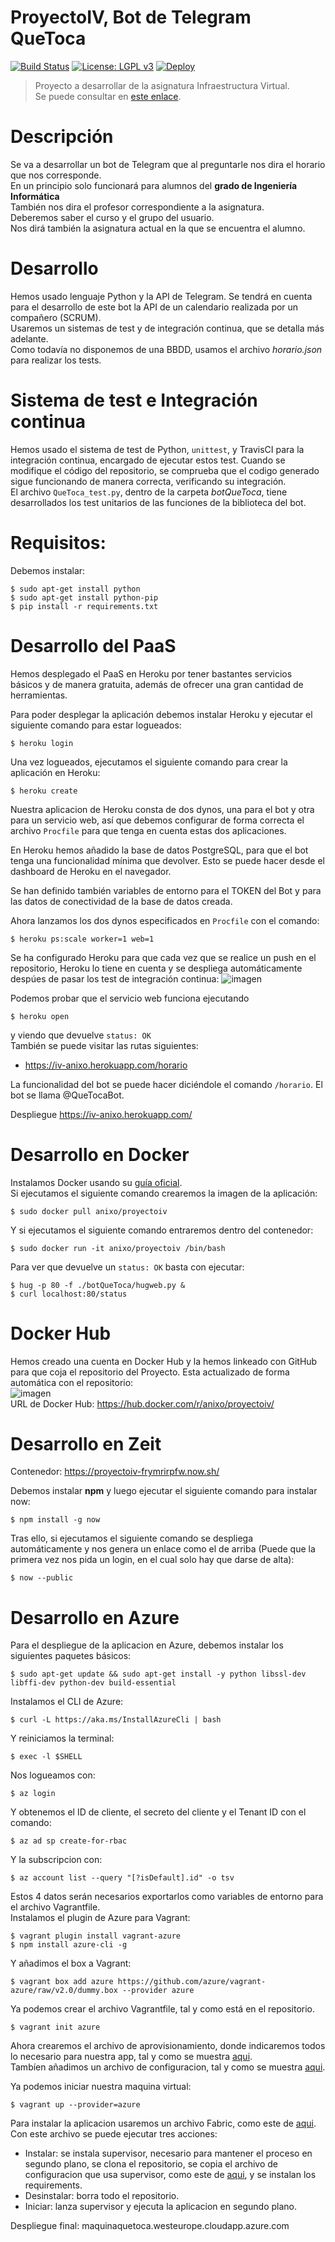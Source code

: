 # ProyectoIV, Bot de Telegram QueToca
[![Build Status](https://travis-ci.org/Anixo/ProyectoIV.svg?branch=master)](https://travis-ci.org/Anixo/ProyectoIV) [![License: LGPL v3](https://img.shields.io/badge/License-LGPL%20v3-blue.svg)](https://www.gnu.org/licenses/lgpl-3.0)
[![Deploy](https://www.herokucdn.com/deploy/button.svg)](https://heroku.com/deploy?template=https://github.com/Anixo/ProyectoIV)
>Proyecto a desarrollar de la asignatura Infraestructura Virtual.  
Se puede consultar en [este enlace](https://anixo.github.io/ProyectoIV/).

# Descripción
Se va a desarrollar un bot de Telegram que al preguntarle nos dira el horario que nos corresponde.  
En un principio solo funcionará para alumnos del **grado de Ingeniería Informática**  
También nos dira el profesor correspondiente a la asignatura.  
Deberemos saber el curso y el grupo del usuario.  
Nos dirá también la asignatura actual en la que se encuentra el alumno.  

# Desarrollo
Hemos usado lenguaje Python y la API de Telegram. Se tendrá en cuenta para el desarrollo de este bot la API de un calendario realizada por un compañero (SCRUM).  
Usaremos un sistemas de test y de integración continua, que se detalla más adelante.   
Como todavía no disponemos de una BBDD, usamos el archivo *horario.json* para realizar los tests.  

# Sistema de test e Integración continua
Hemos usado el sistema de test de Python, `unittest`, y TravisCI para la integración continua, encargado de ejecutar estos test. Cuando se modifique el código del repositorio, se comprueba que el codigo generado sigue funcionando de manera correcta, verificando su integración.  
El archivo `QueToca_test.py`, dentro de la carpeta *botQueToca*, tiene desarrollados los test unitarios de las funciones de la biblioteca del bot.

# Requisitos:
Debemos instalar:  
~~~
$ sudo apt-get install python  
$ sudo apt-get install python-pip  
$ pip install -r requirements.txt
~~~

# Desarrollo del PaaS
Hemos desplegado el PaaS en Heroku por tener bastantes servicios básicos y de manera gratuita, además de ofrecer una gran cantidad de herramientas.  

Para poder desplegar la aplicación debemos instalar Heroku y ejecutar el siguiente comando para estar logueados:  
~~~
$ heroku login
~~~

Una vez logueados, ejecutamos el siguiente comando para crear la aplicación en Heroku:  
~~~
$ heroku create
~~~

Nuestra aplicacion de Heroku consta de dos dynos, una para el bot y otra para un servicio web, así que debemos configurar de forma correcta el archivo `Procfile` para que tenga en cuenta estas dos aplicaciones.  

En Heroku hemos añadido la base de datos PostgreSQL, para que el bot tenga una funcionalidad mínima que devolver. Esto se puede hacer desde el dashboard de Heroku en el navegador.  

Se han definido también variables de entorno para el TOKEN del Bot y para las datos de conectividad de la base de datos creada.

Ahora lanzamos los dos dynos especificados en `Procfile` con el comando:  
~~~
$ heroku ps:scale worker=1 web=1
~~~

Se ha configurado Heroku para que cada vez que se realice un push en el repositorio, Heroku lo tiene en cuenta y se despliega automáticamente despúes de pasar los test de integración continua:
![imagen](https://github.com/Anixo/EjerciciosIV/blob/master/Imagenes/heroku.png)  

Podemos probar que el servicio web funciona ejecutando  
~~~
$ heroku open
~~~
y viendo que devuelve `status: OK`  
También se puede visitar las rutas siguientes:
* https://iv-anixo.herokuapp.com/horario

La funcionalidad del bot se puede hacer diciéndole el comando `/horario`. El bot se llama @QueTocaBot.

Despliegue https://iv-anixo.herokuapp.com/

# Desarrollo en Docker
Instalamos Docker usando su [guía oficial](https://docs.docker.com/engine/installation/linux/docker-ce/ubuntu/#install-using-the-repository).  
Si ejecutamos el siguiente comando crearemos la imagen de la aplicación:
~~~
$ sudo docker pull anixo/proyectoiv
~~~
Y si ejecutamos el siguiente comando entraremos dentro del contenedor:
~~~
$ sudo docker run -it anixo/proyectoiv /bin/bash
~~~
Para ver que devuelve un `status: OK` basta con ejecutar:
~~~
$ hug -p 80 -f ./botQueToca/hugweb.py &
$ curl localhost:80/status
~~~

# Docker Hub
Hemos creado una cuenta en Docker Hub y la hemos linkeado con GitHub para que coja el repositorio del Proyecto. Esta actualizado de forma automática con el repositorio:  
![imagen](https://github.com/Anixo/EjerciciosIV/blob/master/Imagenes/dockerhub.png)  
URL de Docker Hub: https://hub.docker.com/r/anixo/proyectoiv/

# Desarrollo en Zeit
Contenedor: https://proyectoiv-frymrirpfw.now.sh/  

Debemos instalar **npm** y luego ejecutar el siguiente comando para instalar now:  
~~~
$ npm install -g now
~~~
Tras ello, si ejecutamos el siguiente comando se despliega automáticamente y nos genera un enlace como el de arriba (Puede que la primera vez nos pida un login, en el cual solo hay que darse de alta):  
~~~
$ now --public
~~~

# Desarrollo en Azure
Para el despliegue de la aplicacion en Azure, debemos instalar los siguientes paquetes básicos:  
~~~
$ sudo apt-get update && sudo apt-get install -y python libssl-dev libffi-dev python-dev build-essential
~~~
Instalamos el CLI de Azure:  
~~~
$ curl -L https://aka.ms/InstallAzureCli | bash
~~~
Y reiniciamos la terminal:  
~~~
$ exec -l $SHELL
~~~

Nos logueamos con:  
~~~
$ az login
~~~
Y obtenemos el ID de cliente, el secreto del cliente y el Tenant ID con el comando:  
~~~
$ az ad sp create-for-rbac
~~~
Y la subscripcion con:  
~~~
$ az account list --query "[?isDefault].id" -o tsv
~~~
Estos 4 datos serán necesarios exportarlos como variables de entorno para el archivo Vagrantfile.  
Instalamos el plugin de Azure para Vagrant:  
~~~
$ vagrant plugin install vagrant-azure
$ npm install azure-cli -g
~~~
Y añadimos el box a Vagrant:  
~~~
$ vagrant box add azure https://github.com/azure/vagrant-azure/raw/v2.0/dummy.box --provider azure
~~~
Ya podemos crear el archivo Vagrantfile, tal y como está en el repositorio.  
~~~
$ vagrant init azure
~~~

Ahora crearemos el archivo de aprovisionamiento, donde indicaremos todos lo necesario para nuestra app, tal y como se muestra [aqui](https://github.com/Anixo/ProyectoIV/blob/master/provision/playbook.yml).  
Tambíen añadimos un archivo de configuracion, tal y como se muestra [aqui](https://github.com/Anixo/ProyectoIV/blob/master/ansible.cfg).  

Ya podemos iniciar nuestra maquina virtual:  
~~~
$ vagrant up --provider=azure
~~~

Para instalar la aplicacion usaremos un archivo Fabric, como este de [aqui](https://github.com/Anixo/ProyectoIV/blob/master/despliegue/fabfile.py).  
Con este archivo se puede ejecutar tres acciones:
* Instalar: se instala supervisor, necesario para mantener el proceso en segundo plano, se clona el repositorio, se copia el archivo de configuracion que usa supervisor, como este de [aqui](https://github.com/Anixo/ProyectoIV/blob/master/hugwebconfig.conf), y se instalan los requirements.  
* Desinstalar: borra todo el repositorio.
* Iniciar: lanza supervisor y ejecuta la aplicacion en segundo plano.

Despliegue final: maquinaquetoca.westeurope.cloudapp.azure.com
